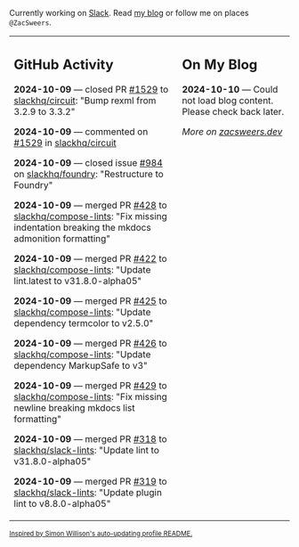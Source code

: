 Currently working on [Slack](https://slack.com/). Read [my blog](https://zacsweers.dev/) or follow me on places `@ZacSweers`.

<table><tr><td valign="top" width="60%">

## GitHub Activity
<!-- githubActivity starts -->
**2024-10-09** — closed PR [#1529](https://github.com/slackhq/circuit/pull/1529) to [slackhq/circuit](https://github.com/slackhq/circuit): "Bump rexml from 3.2.9 to 3.3.2"

**2024-10-09** — commented on [#1529](https://github.com/slackhq/circuit/pull/1529#issuecomment-2403135361) in [slackhq/circuit](https://github.com/slackhq/circuit)

**2024-10-09** — closed issue [#984](https://github.com/slackhq/foundry/issues/984) on [slackhq/foundry](https://github.com/slackhq/foundry): "Restructure to Foundry"

**2024-10-09** — merged PR [#428](https://github.com/slackhq/compose-lints/pull/428) to [slackhq/compose-lints](https://github.com/slackhq/compose-lints): "Fix missing indentation breaking the mkdocs admonition formatting"

**2024-10-09** — merged PR [#422](https://github.com/slackhq/compose-lints/pull/422) to [slackhq/compose-lints](https://github.com/slackhq/compose-lints): "Update lint.latest to v31.8.0-alpha05"

**2024-10-09** — merged PR [#425](https://github.com/slackhq/compose-lints/pull/425) to [slackhq/compose-lints](https://github.com/slackhq/compose-lints): "Update dependency termcolor to v2.5.0"

**2024-10-09** — merged PR [#426](https://github.com/slackhq/compose-lints/pull/426) to [slackhq/compose-lints](https://github.com/slackhq/compose-lints): "Update dependency MarkupSafe to v3"

**2024-10-09** — merged PR [#429](https://github.com/slackhq/compose-lints/pull/429) to [slackhq/compose-lints](https://github.com/slackhq/compose-lints): "Fix missing newline breaking mkdocs list formatting"

**2024-10-09** — merged PR [#318](https://github.com/slackhq/slack-lints/pull/318) to [slackhq/slack-lints](https://github.com/slackhq/slack-lints): "Update lint to v31.8.0-alpha05"

**2024-10-09** — merged PR [#319](https://github.com/slackhq/slack-lints/pull/319) to [slackhq/slack-lints](https://github.com/slackhq/slack-lints): "Update plugin lint to v8.8.0-alpha05"
<!-- githubActivity ends -->
</td><td valign="top" width="40%">

## On My Blog
<!-- blog starts -->
**2024-10-10** — Could not load blog content. Please check back later.
<!-- blog ends -->
_More on [zacsweers.dev](https://zacsweers.dev/)_
</td></tr></table>

<sub><a href="https://simonwillison.net/2020/Jul/10/self-updating-profile-readme/">Inspired by Simon Willison's auto-updating profile README.</a></sub>